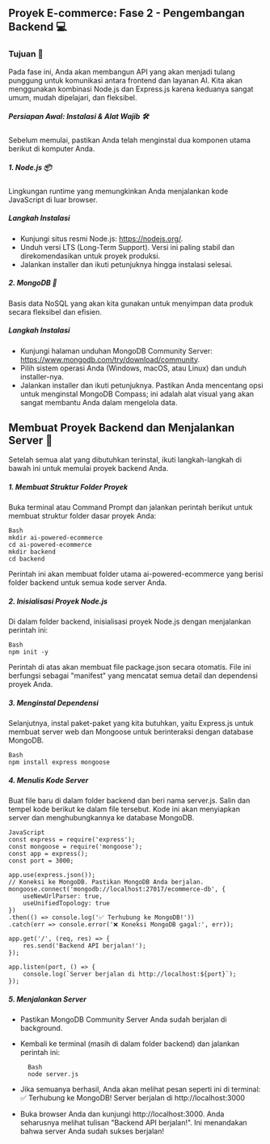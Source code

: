 ## Proyek E-commerce: Fase 2 - Pengembangan Backend 💻

### Tujuan 🎯

Pada fase ini, Anda akan membangun API yang akan menjadi tulang punggung untuk komunikasi antara frontend dan layanan AI. Kita akan menggunakan kombinasi Node.js dan Express.js karena keduanya sangat umum, mudah dipelajari, dan fleksibel.

##### Persiapan Awal: Instalasi & Alat Wajib 🛠️

Sebelum memulai, pastikan Anda telah menginstal dua komponen utama berikut di komputer Anda.

##### 1. Node.js 📦
Lingkungan runtime yang memungkinkan Anda menjalankan kode JavaScript di luar browser.

##### Langkah Instalasi
- Kunjungi situs resmi Node.js: https://nodejs.org/.
- Unduh versi LTS (Long-Term Support). Versi ini paling stabil dan direkomendasikan untuk proyek produksi.
- Jalankan installer dan ikuti petunjuknya hingga instalasi selesai.

##### 2. MongoDB 💾
Basis data NoSQL yang akan kita gunakan untuk menyimpan data produk secara fleksibel dan efisien.

##### Langkah Instalasi
- Kunjungi halaman unduhan MongoDB Community Server: https://www.mongodb.com/try/download/community.
- Pilih sistem operasi Anda (Windows, macOS, atau Linux) dan unduh installer-nya.
- Jalankan installer dan ikuti petunjuknya. Pastikan Anda mencentang opsi untuk menginstal MongoDB Compass; ini adalah alat visual yang akan sangat membantu Anda dalam mengelola data.

## Membuat Proyek Backend dan Menjalankan Server 🚀
Setelah semua alat yang dibutuhkan terinstal, ikuti langkah-langkah di bawah ini untuk memulai proyek backend Anda.

##### 1. Membuat Struktur Folder Proyek
Buka terminal atau Command Prompt dan jalankan perintah berikut untuk membuat struktur folder dasar proyek Anda:

    Bash
    mkdir ai-powered-ecommerce
    cd ai-powered-ecommerce
    mkdir backend
    cd backend
    
Perintah ini akan membuat folder utama ai-powered-ecommerce yang berisi folder backend untuk semua kode server Anda.

##### 2. Inisialisasi Proyek Node.js
Di dalam folder backend, inisialisasi proyek Node.js dengan menjalankan perintah ini:

    Bash
    npm init -y

Perintah di atas akan membuat file package.json secara otomatis. File ini berfungsi sebagai "manifest" yang mencatat semua detail dan dependensi proyek Anda.

##### 3. Menginstal Dependensi

Selanjutnya, instal paket-paket yang kita butuhkan, yaitu Express.js untuk membuat server web dan Mongoose untuk berinteraksi dengan database MongoDB.

    Bash
    npm install express mongoose

##### 4. Menulis Kode Server

Buat file baru di dalam folder backend dan beri nama server.js. Salin dan tempel kode berikut ke dalam file tersebut. Kode ini akan menyiapkan server dan menghubungkannya ke database MongoDB.

    JavaScript
    const express = require('express');
    const mongoose = require('mongoose');
    const app = express();
    const port = 3000;
    
    app.use(express.json());
    // Koneksi ke MongoDB. Pastikan MongoDB Anda berjalan.
    mongoose.connect('mongodb://localhost:27017/ecommerce-db', {
        useNewUrlParser: true,
        useUnifiedTopology: true
    })
    .then(() => console.log('✅ Terhubung ke MongoDB!'))
    .catch(err => console.error('❌ Koneksi MongoDB gagal:', err));
    
    app.get('/', (req, res) => {
        res.send('Backend API berjalan!');
    });
    
    app.listen(port, () => {
        console.log(`Server berjalan di http://localhost:${port}`);
    });

##### 5. Menjalankan Server
- Pastikan MongoDB Community Server Anda sudah berjalan di background.
- Kembali ke terminal (masih di dalam folder backend) dan jalankan perintah ini:

        Bash
        node server.js

- Jika semuanya berhasil, Anda akan melihat pesan seperti ini di terminal: ✅ Terhubung ke MongoDB! Server berjalan di http://localhost:3000
- Buka browser Anda dan kunjungi http://localhost:3000. Anda seharusnya melihat tulisan "Backend API berjalan!". Ini menandakan bahwa server Anda sudah sukses berjalan!